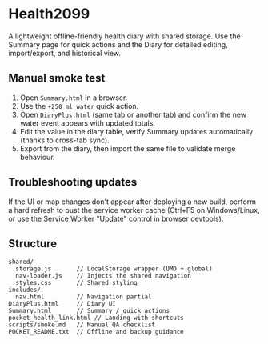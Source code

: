 # Health2099

A lightweight offline-friendly health diary with shared storage. Use the Summary page for quick actions and the Diary for detailed editing, import/export, and historical view.

## Manual smoke test

1. Open `Summary.html` in a browser.
2. Use the `+250 ml water` quick action.
3. Open `DiaryPlus.html` (same tab or another tab) and confirm the new water event appears with updated totals.
4. Edit the value in the diary table, verify Summary updates automatically (thanks to cross-tab sync).
5. Export from the diary, then import the same file to validate merge behaviour.

## Troubleshooting updates

If the UI or map changes don't appear after deploying a new build, perform a hard refresh to bust the service worker cache (Ctrl+F5 on Windows/Linux, or use the Service Worker "Update" control in browser devtools).

## Structure

```
shared/
  storage.js       // LocalStorage wrapper (UMD + global)
  nav-loader.js    // Injects the shared navigation
  styles.css       // Shared styling
includes/
  nav.html         // Navigation partial
DiaryPlus.html     // Diary UI
Summary.html       // Summary / quick actions
pocket_health_link.html // Landing with shortcuts
scripts/smoke.md   // Manual QA checklist
POCKET_README.txt  // Offline and backup guidance
```

